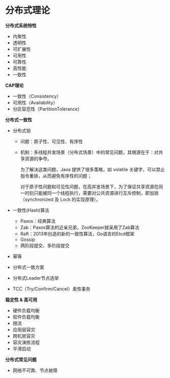 # 分布式理论



**分布式系统特性**

- 内聚性
- 透明性
- 可扩展性
- 可用性
- 可靠性
- 高性能
- 一致性



**CAP理论**

- 一致性（Consistency）
- 可用性（Availability）
- 分区容忍性（PartitionTolerance）



**分布式一致性**

- 分布式锁

  - 问题：原子性、可见性、有序性

  - 机制：多线程并发场景（分布式场景）中的常见问题，其根源在于：对共享资源的争夺。

    为了解决这类问题，Java 提供了很多策略，如 volatile 关键字，可以禁止指令重排，从而避免有序性的问题；

    对于原子性问题和可见性问题，在高并发场景下，为了保证共享资源在同一时刻只能被同一个线程执行，需要对公共资源进行互斥控制，即加锁（synchronized 及 Lock 的实现原理）。

- 一致性(Hash)算法

  - Paxos：经典算法
  - Zab：Paxos算法的近亲兄弟，ZooKeeper就采用了Zab算法
  - Raft：2013年创造的新的一致性算法，Go语言的Etcd框架
  - Gossip
  - 两阶段提交、多阶段提交

- 幂等

- 分布式一致方案

- 分布式Leader节点选举

- TCC（Try/Confirm/Cancel）柔性事务



**稳定性 & 高可用**

- 硬件负载均衡
- 软件负载均衡
- 限流
- 应用层容灾
- 跨机房容灾
- 容灾演练流程
- 平滑启动



**分布式常见问题**

- 网络不可靠、节点故障

